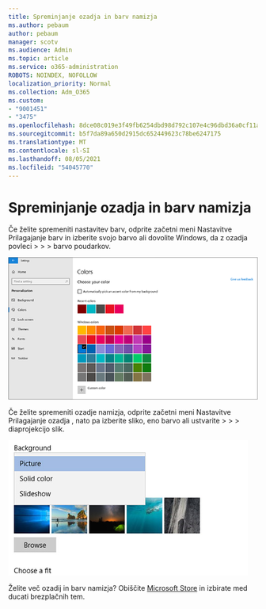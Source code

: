 ```yaml
---
title: Spreminjanje ozadja in barv namizja
ms.author: pebaum
author: pebaum
manager: scotv
ms.audience: Admin
ms.topic: article
ms.service: o365-administration
ROBOTS: NOINDEX, NOFOLLOW
localization_priority: Normal
ms.collection: Adm_O365
ms.custom:
- "9001451"
- "3475"
ms.openlocfilehash: 8dce08c019e3f49fb6254dbd98d792c107e4c96dbd36a0cf11aff70e171e7649
ms.sourcegitcommit: b5f7da89a650d2915dc652449623c78be6247175
ms.translationtype: MT
ms.contentlocale: sl-SI
ms.lasthandoff: 08/05/2021
ms.locfileid: "54045770"
---
```

# <a name="change-your-desktop-background-and-colors"></a>Spreminjanje ozadja in barv namizja

Če želite spremeniti nastavitev barv, odprite začetni meni Nastavitve Prilagajanje barv in izberite svojo barvo ali dovolite Windows, da z ozadja povleci  >    >    >  barvo poudarkov.

![Prilagodite barve v Windows.](media/windows-personalization-colors.png)

Če želite spremeniti ozadje namizja, odprite začetni meni Nastavitve Prilagajanje ozadja , nato pa izberite sliko, eno barvo ali ustvarite  >    >    >  diaprojekcijo slik. 

![Spremenite ozadje Windows namizja.](media/windows-desktop-background.png)

Želite več ozadij in barv namizja? Obiščite [Microsoft Store](https://www.microsoft.com/store/collections/windowsthemes) in izbirate med ducati brezplačnih tem.
